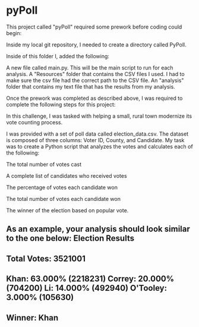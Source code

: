 # pyPoll
This project called "pyPoll" required some prework before coding could begin:

Inside my local git repository, I needed to create a directory called PyPoll.

Inside of this folder I, added the following:

A new file called main.py. This will be the main script to run for each analysis.
A "Resources" folder that contains the CSV files I used. 
I had to make sure the csv file had the correct path to the CSV file.
An "analysis" folder that contains my text file that has the results from my analysis.

Once the prework was completed as described above, I was required to complete the following steps for this project:

In this challenge, I was tasked with helping a small, rural town modernize its vote counting process.

I was provided with a set of poll data called election_data.csv. The dataset is composed of three columns: Voter ID, County, and Candidate. My task was to create a Python script that analyzes the votes and calculates each of the following:


The total number of votes cast


A complete list of candidates who received votes


The percentage of votes each candidate won


The total number of votes each candidate won


The winner of the election based on popular vote.


As an example, your analysis should look similar to the one below:
Election Results
-------------------------
Total Votes: 3521001
-------------------------
Khan: 63.000% (2218231)
Correy: 20.000% (704200)
Li: 14.000% (492940)
O'Tooley: 3.000% (105630)
-------------------------
Winner: Khan
-------------------------

